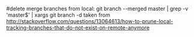 
#delete merge branches from local:
git branch --merged master | grep -v 'master$' | xargs git branch -d
taken from http://stackoverflow.com/questions/13064613/how-to-prune-local-tracking-branches-that-do-not-exist-on-remote-anymore
